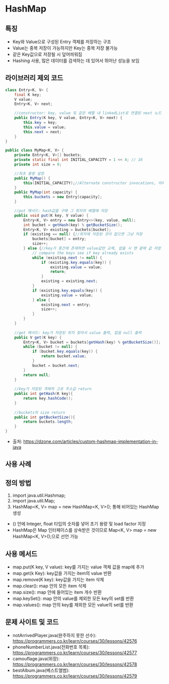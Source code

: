 # HashMap

## 특징
- Key와 Value으로 구성된 Entry 객체를 저장하는 구조
- Value는 중복 저장이 가능하지만 Key는 중복 저장 불가능
- 같은 Key값으로 저장될 시 덮어씌워짐
- Hashing 사용, 많은 데이터를 검색하는 데 있어서 뛰어난 성능을 보임

## 라이브러리 제외 코드
~~~java
class Entry<K, V> {
    final K key;
    V value;
    Entry<K, V> next;

    //constructor: key, value 및 같은 배열 내 linkedList로 연결된 next 노드
    public Entry(K key, V value, Entry<K, V> next) {
        this.key = key;
        this.value = value;
        this.next = next;
    }
}

public class MyMap<K, V> {
    private Entry<K, V>[] buckets;
    private static final int INITIAL_CAPACITY = 1 << 4; // 16
    private int size = 0;

    //최초 용량 설정
    public MyMap() {
        this(INITIAL_CAPACITY);//Alternate constructor invocations, 아래 constructor 사용
    }
    public MyMap(int capacity) {
        this.buckets = new Entry[capacity];
    }

    //put 메서드: hash값을 구해 그 위치의 배열에 저장
    public void put(K key, V value) {
        Entry<K, V> entry = new Entry<>(key, value, null);
        int bucket = getHash(key) % getBucketSize();
        Entry<K, V> existing = buckets[bucket];
        if (existing == null) {//위치에 저장된 것이 없으면 그냥 저장
            buckets[bucket] = entry;
            size++;
        } else {//key가 중간에 존재하면 value값만 교체, 없을 시 맨 끝에 값 저장
            // compare the keys see if key already exists
            while (existing.next != null) {
                if (existing.key.equals(key)) {
                    existing.value = value;
                    return;
                }
                existing = existing.next;
            }
            if (existing.key.equals(key)) {
                existing.value = value;
            } else {
                existing.next = entry;
                size++;
            }
        }
    } 
    
    //get 메서드: key가 저장된 위치 찾아서 value 출력, 없음 null 출력
    public V get(K key) {
        Entry<K, V> bucket = buckets[getHash(key) % getBucketSize()];
        while (bucket != null) {
            if (bucket.key.equals(key)) {
                return bucket.value;
            }
            bucket = bucket.next;
        }
        return null;
    }
    
    //key가 저장된 객체의 고유 주소값 return
    public int getHash(K key){
        return key.hashCode();
    }
    
    //buckets의 size return
    public int getBucketSize(){
        return buckets.length;
    }
}
~~~
- 출처: https://dzone.com/articles/custom-hashmap-implementation-in-java

## 사용 사례

## 정의 방법
1. import java.util.Hashmap;
2. import java.util.Map;
3. HashMap<K, V> map = new HashMap<K, V>(); 통해 비어있는 HashMap 생성
  - () 안에 Integer, float 타입의 숫자를 넣어 초기 용량 및 load factor 지정
  - HashMap은 Map 인터페이스를 상속받은 것이므로 Map<K, V> map = new HashMap<K, V>();으로 선언 가능

## 사용 메서드
- map.put(K key, V value): key를 가지는 value 객체 값을 map에 추가
- map.get(k Key): key값을 가지는 item의 value 반환
- map.remove(K key): key값을 가지는 item 삭제
- map.clear(): map 안의 모든 item 삭제
- map.size(): map 안에 들어있는 item 개수 반환
- map.keySet(): map 안의 value를 제외한 모든 key의 set를 반환
- map.values(): map 안의 key를 제외한 모든 value의 set를 반환

## 문제 사이트 및 코드
- notArrivedPlayer.java(완주하지 못한 선수): https://programmers.co.kr/learn/courses/30/lessons/42576
- phoneNumberList.java(전화번호 목록): https://programmers.co.kr/learn/courses/30/lessons/42577
- camouflage.java(위장): https://programmers.co.kr/learn/courses/30/lessons/42578
- bestAlbum.java(베스트앨범): https://programmers.co.kr/learn/courses/30/lessons/42579